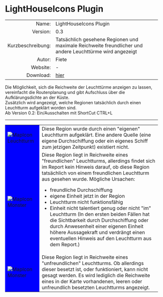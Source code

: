 
# LightHouseIcons Plugin

| | |
| ---: | --- |
| Name: | LightHouseIcons Plugin |
| Version: | 0.3 |
| Kurzbeschreibung: | Tatsächlich gesehene Regionen und maximale Reichweite freundlicher und andere Leuchttürme wird angezeigt |
| Autor: | Fiete |
| Website: | - |
| Download: | [hier](/de/download/#lighthouseicons) |

Die Möglichkeit, sich die Reichweite der Leuchttürme anzeigen zu lassen, vereinfacht
die Routenplanung und gibt Aufschluss über die Aufklärungsdichte an der Küste.<br />
Zusätzlich wird angezeigt, welche Regionen tatsächlich durch einen Leuchtturm
aufgeklärt worden sind. <br /> Ab Version 0.2: Ein/Ausschalten mit ShortCut CTRL+L

---

<table border=0>
<tr>
  <td bgcolor=blue><img src="/images/LHIplugin_lh.gif" alt="MapIcon Leuchtturm" border="0" /></td>
  <td>Diese Region wurde durch einen "eigenen" Leuchtturm aufgeklärt. Eine
      andere Quelle (eine eigene Durchschiffung oder ein eigenes Schiff zum
      jetzigen Zeitpunkt) existiert nicht.</td>
</tr>
<tr>
  <td bgcolor=blue><img src="/images/LHIplugin_lh_range.gif" alt="MapIcon Monster" border="0" /></td>
  <td>Diese Region liegt in Reichweite eines "freundlichen" Leuchtturms,
      allerdings findet sich im Report kein Hinweis darauf, ob diese Region
      tatsächlich von einem freundlichen Leuchtturm aus gesehen wurde.
      Mögliche Ursachen:

* freundliche Durchschiffung
* eigene Einheit jetzt in der Region
* Leuchtturm nicht funktionsfähig
* Einheit nicht talentiert genug oder nicht "im" Leuchtturm
     (In den ersten beiden Fällen hat die Sichtbarkeit durch
    Durchschiffung oder durch Anwesenheit einer eigenen Einheit höhere
    Aussagekraft und verdrängt einen eventuellen Hinweis auf den Leuchtturm
    aus dem Report.)
  </td>
</tr>
<tr>
  <td bgcolor=blue><img src="/images/LHIplugin_lh_range_other.gif" alt="MapIcon Monster" border="0" /></td>
  <td>Diese Region liegt in Reichweite eines "unfreundlichen" Leuchtturms. Ob
      allerdings dieser besetzt ist, oder funktioniert, kann nicht gesagt
      werden. Es wird lediglich die Reichweite eines in der Karte vorhandenen,
      leeren oder unfreundlich besetzten Leuchtturms angezeigt.</td>
</tr>

</table>
      

